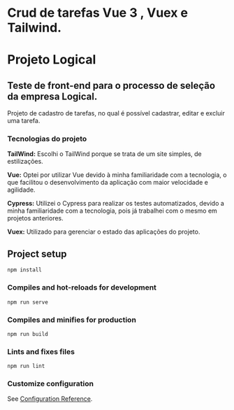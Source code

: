 # Crud de tarefas Vue 3 , Vuex e Tailwind.

# Projeto Logical
## Teste de front-end para o processo de seleção da empresa Logical.

Projeto de cadastro de tarefas, no qual é possível cadastrar, editar e excluir uma tarefa.

### Tecnologias do projeto
**TailWind:** Escolhi o TailWind porque se trata de um site simples, de estilizações.

**Vue:** Optei por utilizar Vue devido à minha familiaridade com a tecnologia, o que facilitou o desenvolvimento da aplicação com maior velocidade e agilidade.

**Cypress:** Utilizei o Cypress para realizar os testes automatizados, devido a minha familiaridade com a tecnologia, pois já trabalhei com o mesmo em projetos anteriores.

**Vuex:** Utilizado para gerenciar o estado das aplicações do projeto.

## Project setup
```
npm install
```

### Compiles and hot-reloads for development
```
npm run serve
```

### Compiles and minifies for production
```
npm run build
```

### Lints and fixes files
```
npm run lint
```

### Customize configuration
See [Configuration Reference](https://cli.vuejs.org/config/).

